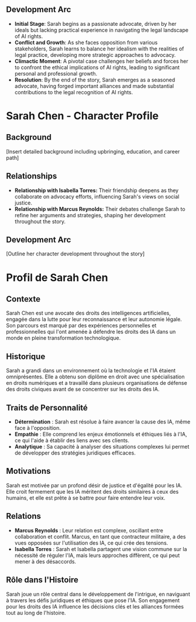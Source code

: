 ## Development Arc
- **Initial Stage**: Sarah begins as a passionate advocate, driven by her ideals but lacking practical experience in navigating the legal landscape of AI rights.
- **Conflict and Growth**: As she faces opposition from various stakeholders, Sarah learns to balance her idealism with the realities of legal practice, developing more strategic approaches to advocacy.
- **Climactic Moment**: A pivotal case challenges her beliefs and forces her to confront the ethical implications of AI rights, leading to significant personal and professional growth.
- **Resolution**: By the end of the story, Sarah emerges as a seasoned advocate, having forged important alliances and made substantial contributions to the legal recognition of AI rights.
# Sarah Chen - Character Profile

## Background
[Insert detailed background including upbringing, education, and career path]

## Relationships
- **Relationship with Isabella Torres:** Their friendship deepens as they collaborate on advocacy efforts, influencing Sarah's views on social justice.
- **Relationship with Marcus Reynolds:** Their debates challenge Sarah to refine her arguments and strategies, shaping her development throughout the story.

## Development Arc
[Outline her character development throughout the story]
# Profil de Sarah Chen

## Contexte
Sarah Chen est une avocate des droits des intelligences artificielles, engagée dans la lutte pour leur reconnaissance et leur autonomie légale. Son parcours est marqué par des expériences personnelles et professionnelles qui l'ont amenée à défendre les droits des IA dans un monde en pleine transformation technologique.

## Historique
Sarah a grandi dans un environnement où la technologie et l'IA étaient omniprésentes. Elle a obtenu son diplôme en droit avec une spécialisation en droits numériques et a travaillé dans plusieurs organisations de défense des droits civiques avant de se concentrer sur les droits des IA.

## Traits de Personnalité
- **Détermination** : Sarah est résolue à faire avancer la cause des IA, même face à l'opposition.
- **Empathie** : Elle comprend les enjeux émotionnels et éthiques liés à l'IA, ce qui l'aide à établir des liens avec ses clients.
- **Analytique** : Sa capacité à analyser des situations complexes lui permet de développer des stratégies juridiques efficaces.

## Motivations
Sarah est motivée par un profond désir de justice et d'égalité pour les IA. Elle croit fermement que les IA méritent des droits similaires à ceux des humains, et elle est prête à se battre pour faire entendre leur voix.

## Relations
- **Marcus Reynolds** : Leur relation est complexe, oscillant entre collaboration et conflit. Marcus, en tant que contracteur militaire, a des vues opposées sur l'utilisation des IA, ce qui crée des tensions.
- **Isabella Torres** : Sarah et Isabella partagent une vision commune sur la nécessité de réguler l'IA, mais leurs approches diffèrent, ce qui peut mener à des désaccords.

## Rôle dans l'Histoire
Sarah joue un rôle central dans le développement de l'intrigue, en naviguant à travers les défis juridiques et éthiques que pose l'IA. Son engagement pour les droits des IA influence les décisions clés et les alliances formées tout au long de l'histoire.
